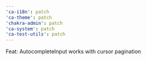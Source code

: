 ```yaml
---
'ca-i18n': patch
'ca-theme': patch
'chakra-admin': patch
'ca-system': patch
'ca-test-utils': patch
---
```


Feat: AutocompleteInput works with cursor pagination
